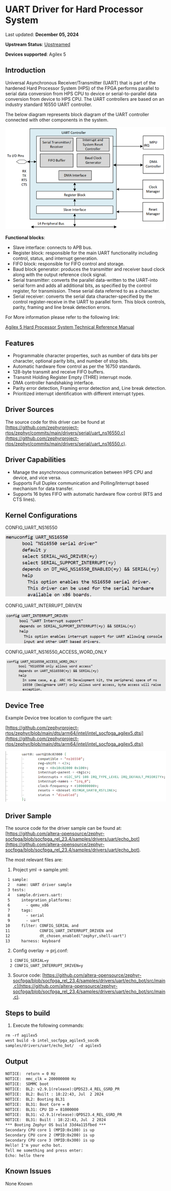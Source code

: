 # **UART Driver for Hard Processor System**

Last updated: **December 05, 2024** 

**Upstream Status**: [Upstreamed](https://github.com/zephyrproject-rtos/zephyr/blob/main/drivers/serial/uart_ns16550.c)

**Devices supported**: Agilex 5

## **Introduction**

Universal Asynchronous Receiver/Transmitter (UART) that is part of the hardened Hard Processor System (HPS) of the FPGA performs parallel to serial data conversion from HPS CPU to device or serial-to-parallel data conversion from device to HPS CPU. The UART controllers are based on an industry standard 16550 UART controller.

The below diagram represents block diagram of the UART controller connected with other components in the system.

![](images/uart_diagram_1.png)

**Functional blocks**:

* Slave interface: connects to APB bus.
* Register block: responsible for the main UART functionality including control, status, and interrupt generation.
* FIFO block: responsible for FIFO control and storage.
* Baud block generator: produces the transmitter and receiver baud clock along with the output reference clock signal.
* Serial transmitter: converts the parallel data-written to the UART-into serial form and adds all additional bits, as specified by the control register, for transmission. These serial data referred to as a character.
* Serial receiver: converts the serial data character-specified by the control register-receive in the UART to parallel form. This block controls, parity, framing and line break detection errors.

For More information please refer to the following link:

[Agilex 5 Hard Processor System Technical Reference Manual](https://www.intel.com/content/www/us/en/docs/programmable/814346)

## **Features**
* Programmable character properties, such as number of data bits per character, optional parity bits, and number of stop bits.
* Automatic hardware flow control as per the 16750 standards.
* 128-byte transmit and receive FIFO buffers.
* Transmit Holding Register Empty (THRE) interrupt mode.
* DMA controller handshaking interface.
* Parity error detection, Framing error detection and, Line break detection.
* Prioritized interrupt identification with different interrupt types.

## **Driver Sources**

The source code for this driver can be found at [https://github.com/zephyrproject-rtos/zephyr/commits/main/drivers/serial/uart_ns16550.c](https://github.com/zephyrproject-rtos/zephyr/commits/main/drivers/serial/uart_ns16550.c).

## **Driver Capabilities**

* Manage the asynchronous communication between HPS CPU and device, and vice versa.
* Supports Full Duplex communication and Polling/Interrupt based mechanism for data transfer. 
* Supports 16 bytes FIFO with automatic hardware flow control (RTS and CTS lines).


## **Kernel Configurations**

CONFIG_UART_NS16550

![uart_ns16550_config](images/uart_ns16550_config.png)

CONFIG_UART_INTERRUPT_DRIVEN

![uart_interrupt_given](images/uart_interrupt_driven.png)

CONFIG_UART_NS16550_ACCESS_WORD_ONLY

![uart_access_word_only](images/uart_access_word_only.png)

## **Device Tree**

Example Device tree location to configure the uart:

[https://github.com/zephyrproject-rtos/zephyr/blob/main/dts/arm64/intel/intel_socfpga_agilex5.dtsi](https://github.com/zephyrproject-rtos/zephyr/blob/main/dts/arm64/intel/intel_socfpga_agilex5.dtsi)

![uart_device_tree](images/uart_device_tree.png)


## **Driver Sample**


The source code for the driver sample can be found at: [https://github.com/altera-opensource/zephyr-socfpga/blob/socfpga_rel_23.4/samples/drivers/uart/echo_bot](https://github.com/altera-opensource/zephyr-socfpga/blob/socfpga_rel_23.4/samples/drivers/uart/echo_bot).

The most relevant files are:
1. Project yml -> sample.yml:

 ```
  1 sample:
  2   name: UART driver sample
  3 tests:
  4   sample.drivers.uart:
  5     integration_platforms:
  6       - qemu_x86
  7     tags:
  8       - serial
  9       - uart
 10     filter: CONFIG_SERIAL and
 11             CONFIG_UART_INTERRUPT_DRIVEN and
 12             dt_chosen_enabled("zephyr,shell-uart")
 13     harness: keyboard
 ```

2. Config overlay -> prj.conf:

```
  1 CONFIG_SERIAL=y
  2 CONFIG_UART_INTERRUPT_DRIVEN=y
```

3. Source code: [https://github.com/altera-opensource/zephyr-socfpga/blob/socfpga_rel_23.4/samples/drivers/uart/echo_bot/src/main.c](https://github.com/altera-opensource/zephyr-socfpga/blob/socfpga_rel_23.4/samples/drivers/uart/echo_bot/src/main.c).

## **Steps to build**


1. Execute the following commands:
```
rm -rf agilex5
west build -b intel_socfpga_agilex5_socdk samples/drivers/uart/echo_bot/  -d agilex5

```
## **Output**

```
NOTICE:  return = 0 Hz
NOTICE:  mmc_clk = 200000000 Hz
NOTICE:  SDMMC boot
NOTICE:  BL2: v2.9.1(release):QPDS23.4_REL_GSRD_PR
NOTICE:  BL2: Built : 18:22:43, Jul  2 2024
NOTICE:  BL2: Booting BL31
NOTICE:  BL31: Boot Core = 0
NOTICE:  BL31: CPU ID = 81000000
NOTICE:  BL31: v2.9.1(release):QPDS23.4_REL_GSRD_PR
NOTICE:  BL31: Built : 18:22:43, Jul  2 2024
*** Booting Zephyr OS build 33d4a115fbed ***
Secondary CPU core 1 (MPID:0x100) is up
Secondary CPU core 2 (MPID:0x200) is up
Secondary CPU core 3 (MPID:0x300) is up
Hello! I'm your echo bot.
Tell me something and press enter:
Echo: hello there

```

## **Known Issues**

None Known
